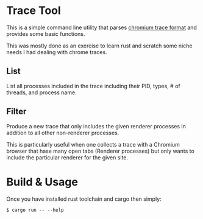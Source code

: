 # Trace Tool

This is a simple command line utility that parses 
[chromium trace format](https://docs.google.com/document/d/1CvAClvFfyA5R-PhYUmn5OOQtYMH4h6I0nSsKchNAySU/preview)
and provides some basic functions.

This was mostly done as an exercise to learn rust and scratch some niche needs
I had dealing with chrome traces.

## List 
List all processes included in the trace including their PID, types, # of 
threads, and process name.

## Filter
Produce a new trace that only includes the given renderer processes in addition
to all other non-renderer processes.

This is particularly useful when one collects a trace with a Chromium browser
that hase many open tabs (Renderer processes) but only wants to include the
particular renderer for the given site.

# Build & Usage

Once you have installed rust toolchain and cargo then simply:

``` 
$ cargo run -- --help
```

